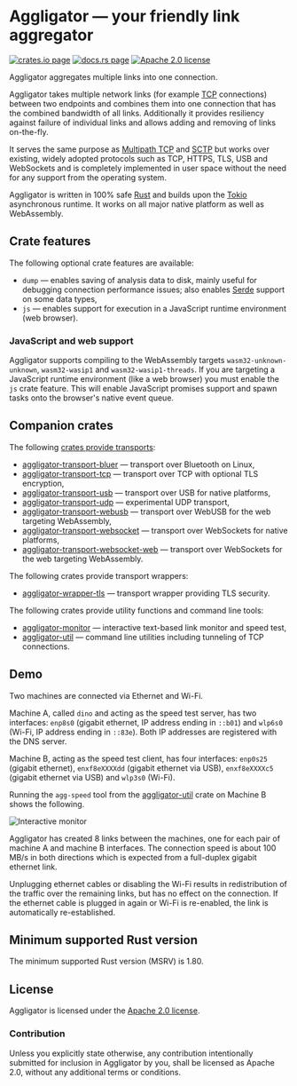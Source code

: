 # Aggligator — your friendly link aggregator

[![crates.io page](https://img.shields.io/crates/v/aggligator)](https://crates.io/crates/aggligator)
[![docs.rs page](https://docs.rs/aggligator/badge.svg)](https://docs.rs/aggligator)
[![Apache 2.0 license](https://img.shields.io/crates/l/aggligator)](https://raw.githubusercontent.com/surban/aggligator/master/LICENSE)

Aggligator aggregates multiple links into one connection.

Aggligator takes multiple network links (for example [TCP] connections) between two
endpoints and combines them into one connection that has the combined bandwidth
of all links. Additionally it provides resiliency against failure of individual
links and allows adding and removing of links on-the-fly.

It serves the same purpose as [Multipath TCP] and [SCTP] but works over existing,
widely adopted protocols such as TCP, HTTPS, TLS, USB and WebSockets and is completely
implemented in user space without the need for any support from the operating system.

Aggligator is written in 100% safe [Rust] and builds upon the [Tokio]
asynchronous runtime. It works on all major native platform as well as WebAssembly.

[TCP]: https://en.wikipedia.org/wiki/Transmission_Control_Protocol
[Multipath TCP]: https://en.wikipedia.org/wiki/Multipath_TCP
[SCTP]: https://en.wikipedia.org/wiki/Stream_Control_Transmission_Protocol
[Rust]: https://www.rust-lang.org/
[Tokio]: https://tokio.rs/

## Crate features

The following optional crate features are available:

  * `dump` — enables saving of analysis data to disk, mainly useful for debugging 
    connection performance issues; also enables [Serde] support on some data types,
  * `js`  — enables support for execution in a JavaScript runtime environment (web browser).

[Serde]: https://serde.rs/

### JavaScript and web support

Aggligator supports compiling to the WebAssembly targets `wasm32-unknown-unknown`,
`wasm32-wasip1` and `wasm32-wasip1-threads`. If you are targeting a JavaScript
runtime environment (like a web browser) you must enable the `js` crate feature.
This will enable JavaScript promises support and spawn tasks onto the browser's
native event queue.

## Companion crates

The following [crates provide transports]:
  * [aggligator-transport-bluer] — transport over Bluetooth on Linux,
  * [aggligator-transport-tcp] — transport over TCP with optional TLS encryption,
  * [aggligator-transport-usb] — transport over USB for native platforms,
  * [aggligator-transport-udp] — experimental UDP transport,
  * [aggligator-transport-webusb] — transport over WebUSB for the web targeting WebAssembly,
  * [aggligator-transport-websocket] — transport over WebSockets for native platforms,
  * [aggligator-transport-websocket-web] — transport over WebSockets for the web targeting WebAssembly.

[crates provide transports]: https://crates.io/keywords/aggligator-transport
[aggligator-transport-bluer]: https://crates.io/crates/aggligator-transport-bluer
[aggligator-transport-tcp]: https://crates.io/crates/aggligator-transport-tcp
[aggligator-transport-usb]: https://crates.io/crates/aggligator-transport-usb
[aggligator-transport-udp]: https://crates.io/crates/aggligator-transport-udp
[aggligator-transport-webusb]: https://crates.io/crates/aggligator-transport-webusb
[aggligator-transport-websocket]: https://crates.io/crates/aggligator-transport-websocket
[aggligator-transport-websocket-web]: https://crates.io/crates/aggligator-transport-websocket-web

The following crates provide transport wrappers:
  * [aggligator-wrapper-tls] — transport wrapper providing TLS security.

[aggligator-wrapper-tls]: https://crates.io/crates/aggligator-wrapper-tls

The following crates provide utility functions and command line tools:
  * [aggligator-monitor] — interactive text-based link monitor and speed test,
  * [aggligator-util] — command line utilities including tunneling of TCP connections.

[aggligator-monitor]: https://crates.io/crates/aggligator-monitor
[aggligator-util]: https://crates.io/crates/aggligator-util

## Demo

Two machines are connected via Ethernet and Wi-Fi.

Machine A, called `dino` and acting as the speed test server, has two interfaces: 
`enp8s0` (gigabit ethernet, IP address ending in `::b01`) and `wlp6s0` (Wi-Fi, IP address ending in `::83e`).
Both IP addresses are registered with the DNS server.

Machine B, acting as the speed test client, has four interfaces: `enp0s25` (gigabit ethernet), 
`enxf8eXXXXdd` (gigabit ethernet via USB), `enxf8eXXXXc5` (gigabit ethernet via USB) and `wlp3s0` (Wi-Fi).

Running the `agg-speed` tool from the [aggligator-util] crate on Machine B shows the following.

![Interactive monitor](https://raw.githubusercontent.com/surban/aggligator/master/.misc/monitor.png)

Aggligator has created 8 links between the machines, one for each pair of machine A and machine B interfaces.
The connection speed is about 100 MB/s in both directions which is expected from a full-duplex gigabit ethernet link.

Unplugging ethernet cables or disabling the Wi-Fi results in redistribution of the 
traffic over the remaining links, but has no effect on the connection.
If the ethernet cable is plugged in again or Wi-Fi is re-enabled, the link is 
automatically re-established.

## Minimum supported Rust version

The minimum supported Rust version (MSRV) is 1.80.

## License

Aggligator is licensed under the [Apache 2.0 license].

[Apache 2.0 license]: https://github.com/surban/aggligator/blob/master/LICENSE

### Contribution

Unless you explicitly state otherwise, any contribution intentionally submitted
for inclusion in Aggligator by you, shall be licensed as Apache 2.0, without any
additional terms or conditions.
